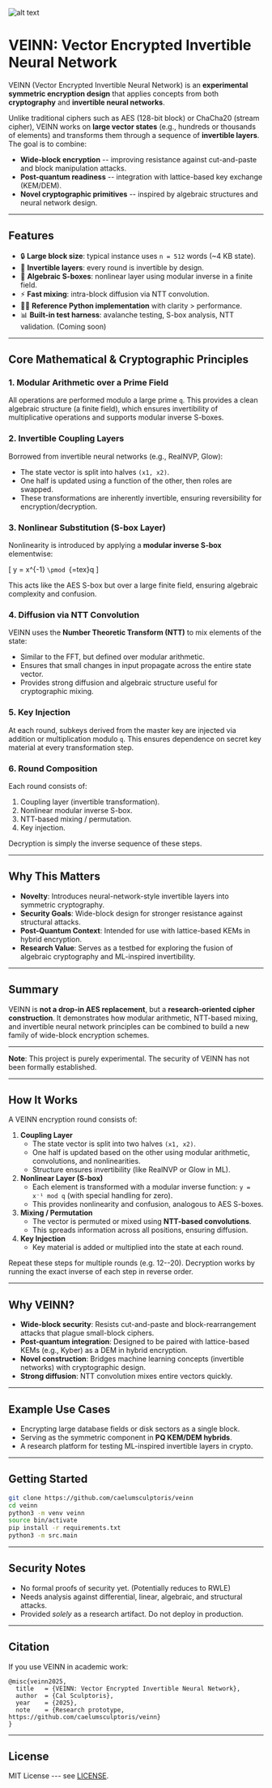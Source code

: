 ![alt text](veinn.jpg "But you have heard of me.")
# VEINN: Vector Encrypted Invertible Neural Network

VEINN (Vector Encrypted Invertible Neural Network) is an **experimental
symmetric encryption design** that applies concepts from both
**cryptography** and **invertible neural networks**.

Unlike traditional ciphers such as AES (128-bit block) or ChaCha20
(stream cipher), VEINN works on **large vector states** (e.g., hundreds
or thousands of elements) and transforms them through a sequence of
**invertible layers**. The goal is to combine:

-   **Wide-block encryption** -- improving resistance against
    cut-and-paste and block manipulation attacks.
-   **Post-quantum readiness** -- integration with lattice-based key
    exchange (KEM/DEM).
-   **Novel cryptographic primitives** -- inspired by algebraic
    structures and neural network design.

------------------------------------------------------------------------

## Features

- 🔒 **Large block size**: typical instance uses `n = 512` words (~4 KB state).
- 🔄 **Invertible layers**: every round is invertible by design.
- 🧮 **Algebraic S-boxes**: nonlinear layer using modular inverse in a finite field.
- ⚡ **Fast mixing**: intra-block diffusion via NTT convolution.
- 🧑‍💻 **Reference Python implementation** with clarity > performance.
- 📊 **Built-in test harness**: avalanche testing, S-box analysis, NTT validation. (Coming soon) 

------------------------------------------------------------------------

## Core Mathematical & Cryptographic Principles

### 1. Modular Arithmetic over a Prime Field

All operations are performed modulo a large prime `q`.
This provides a clean algebraic structure (a finite field), which
ensures invertibility of multiplicative operations and supports modular
inverse S-boxes.

### 2. Invertible Coupling Layers

Borrowed from invertible neural networks (e.g., RealNVP, Glow):
- The state vector is split into halves `(x1, x2)`.
- One half is updated using a function of the other, then roles are
swapped.
- These transformations are inherently invertible, ensuring
reversibility for encryption/decryption.

### 3. Nonlinear Substitution (S-box Layer)

Nonlinearity is introduced by applying a **modular inverse S-box**
elementwise:

\[ y = x\^{-1} `\pmod `{=tex}q \]

This acts like the AES S-box but over a large finite field, ensuring
algebraic complexity and confusion.

### 4. Diffusion via NTT Convolution

VEINN uses the **Number Theoretic Transform (NTT)** to mix elements of
the state:
- Similar to the FFT, but defined over modular arithmetic.
- Ensures that small changes in input propagate across the entire state
vector.
- Provides strong diffusion and algebraic structure useful for
cryptographic mixing.

### 5. Key Injection

At each round, subkeys derived from the master key are injected via
addition or multiplication modulo `q`.
This ensures dependence on secret key material at every transformation
step.

### 6. Round Composition

Each round consists of: 
1. Coupling layer (invertible transformation).
2. Nonlinear modular inverse S-box.
3. NTT-based mixing / permutation.
4. Key injection.

Decryption is simply the inverse sequence of these steps.

------------------------------------------------------------------------

## Why This Matters

-   **Novelty**: Introduces neural-network-style invertible layers into
    symmetric cryptography.
-   **Security Goals**: Wide-block design for stronger resistance
    against structural attacks.
-   **Post-Quantum Context**: Intended for use with lattice-based KEMs
    in hybrid encryption.
-   **Research Value**: Serves as a testbed for exploring the fusion of
    algebraic cryptography and ML-inspired invertibility.

------------------------------------------------------------------------

## Summary

VEINN is **not a drop-in AES replacement**, but a **research-oriented
cipher construction**.
It demonstrates how modular arithmetic, NTT-based mixing, and invertible
neural network principles can be combined to build a new family of
wide-block encryption schemes.

------------------------------------------------------------------------

**Note**: This project is purely experimental. The security of VEINN has
not been formally established.

------------------------------------------------------------------------

## How It Works

A VEINN encryption round consists of:

1.  **Coupling Layer**
    -   The state vector is split into two halves `(x1, x2)`.
    -   One half is updated based on the other using modular arithmetic,
        convolutions, and nonlinearities.
    -   Structure ensures invertibility (like RealNVP or Glow in ML).
2.  **Nonlinear Layer (S-box)**
    -   Each element is transformed with a modular inverse function:
        `y = x⁻¹ mod q` (with special handling for zero).
    -   This provides nonlinearity and confusion, analogous to AES
        S-boxes.
3.  **Mixing / Permutation**
    -   The vector is permuted or mixed using **NTT-based
        convolutions**.
    -   This spreads information across all positions, ensuring
        diffusion.
4.  **Key Injection**
    -   Key material is added or multiplied into the state at each
        round.

Repeat these steps for multiple rounds (e.g. 12--20). Decryption works
by running the exact inverse of each step in reverse order.

------------------------------------------------------------------------

## Why VEINN?

-   **Wide-block security**: Resists cut-and-paste and
    block-rearrangement attacks that plague small-block ciphers.
-   **Post-quantum integration**: Designed to be paired with
    lattice-based KEMs (e.g., Kyber) as a DEM in hybrid encryption.
-   **Novel construction**: Bridges machine learning concepts
    (invertible networks) with cryptographic design.
-   **Strong diffusion**: NTT convolution mixes entire vectors quickly.

------------------------------------------------------------------------

## Example Use Cases

-   Encrypting large database fields or disk sectors as a single block.
-   Serving as the symmetric component in **PQ KEM/DEM hybrids**.
-   A research platform for testing ML-inspired invertible layers in
    crypto.

------------------------------------------------------------------------

## Getting Started

``` bash
git clone https://github.com/caelumsculptoris/veinn
cd veinn
python3 -m venv veinn
source bin/activate
pip install -r requirements.txt
python3 -m src.main
```
------------------------------------------------------------------------

## Security Notes

-   No formal proofs of security yet. (Potentially reduces to RWLE)
-   Needs analysis against differential, linear, algebraic, and
    structural attacks.
-   Provided *solely* as a research artifact. Do not deploy in
    production.

------------------------------------------------------------------------

## Citation

If you use VEINN in academic work:

    @misc{veinn2025,
      title   = {VEINN: Vector Encrypted Invertible Neural Network},
      author  = {Cal Sculptoris},
      year    = {2025},
      note    = {Research prototype, https://github.com/caelumsculptoris/veinn}
    }

------------------------------------------------------------------------

## License

MIT License --- see [LICENSE](LICENSE).
